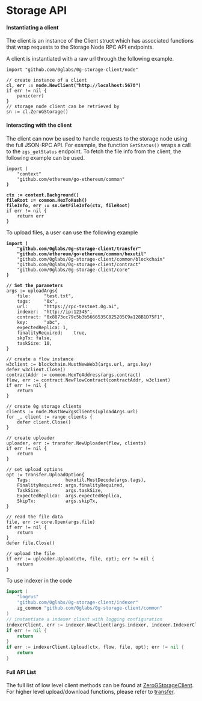 # Storage API

#### Instantiating a client <a href="#instantiating-a-client" id="instantiating-a-client"></a>

The client is an instance of the Client struct which has associated functions that wrap requests to the Storage Node RPC API endpoints.

A client is instantiated with a raw url through the following example.

<pre class="language-go"><code class="lang-go">import "github.com/0glabs/0g-storage-client/node"

// create instance of a client
<strong>cl, err := node.NewClient("http://localhost:5678")
</strong>if err != nil {
    panic(err)
}
// storage node client can be retrieved by
sn := cl.ZeroGStorage()
</code></pre>

#### Interacting with the client <a href="#interacting-with-a-client" id="interacting-with-a-client"></a>

The client can now be used to handle requests to the storage node using the full JSON-RPC API. For example, the function `GetStatus()` wraps a call to the `zgs_getStatus` endpoint. To fetch the file info from the client, the following example can be used.

<pre class="language-go"><code class="lang-go">import (
    "context"
    "github.com/ethereum/go-ethereum/common"
<strong>)
</strong><strong>
</strong><strong>ctx := context.Background()
</strong><strong>fileRoot := common.HexToHash()
</strong><strong>fileInfo, err := sn.GetFileInfo(ctx, fileRoot)
</strong>if err != nil {
    return err
}
</code></pre>

To upload files, a user can use the following example

<pre class="language-go"><code class="lang-go"><strong>import (    
</strong><strong>    "github.com/0glabs/0g-storage-client/transfer"
</strong><strong>    "github.com/ethereum/go-ethereum/common/hexutil"
</strong>    "github.com/0glabs/0g-storage-client/common/blockchain"
    "github.com/0glabs/0g-storage-client/contract"
    "github.com/0glabs/0g-storage-client/core"
<strong>)
</strong><strong>
</strong><strong>// Set the parameters
</strong>args := uploadArgs{
    file:     "test.txt",
    tags:     "0x",
    url:      "https://rpc-testnet.0g.ai",
    indexer:  "http://ip:12345",
    contract: "0x8873cc79c5b3b5666535C825205C9a128B1D75F1",
    key:      "abc",
    expectedReplica: 1,
    finalityRequired:    true,
    skpTx: false,
    taskSize: 10,
}

// create a flow instance
w3client := blockchain.MustNewWeb3(args.url, args.key)
defer w3client.Close()
contractAddr := common.HexToAddress(args.contract)
flow, err := contract.NewFlowContract(contractAddr, w3client)
if err != nil {
    return
}

// create 0g storage clients
clients := node.MustNewZgsClients(uploadArgs.url)
for _, client := range clients {
    defer client.Close()
}

// create uploader
uploader, err := transfer.NewUploader(flow, clients)
if err != nil {
    return
}

// set upload options
opt := transfer.UploadOption{
    Tags:             hexutil.MustDecode(args.tags),
    FinalityRequired: args.finalityRequired,
    TaskSize:         args.taskSize,
    ExpectedReplica:  args.expectedReplica,
    SkipTx:           args.skipTx,
}

// read the file data
file, err := core.Open(args.file)
if err != nil {
    return
}
defer file.Close()

// upload the file
if err := uploader.Upload(ctx, file, opt); err != nil {
    return
}
</code></pre>

To use indexer in the code

```go
import (
    "logrus"
    "github.com/0glabs/0g-storage-client/indexer"
    zg_common "github.com/0glabs/0g-storage-client/common"
)
// instantiate a indexer client with logging configuration
indexerClient, err := indexer.NewClient(args.indexer, indexer.IndexerClientOption{LogOption: zg_common.LogOption{Logger: logrus.StandardLogger()}})
if err != nil {
    return
}
if err := indexerClient.Upload(ctx, flow, file, opt); err != nil {
    return
}
```

#### Full API List&#x20;

The full list of low level client methods can be found at [ZeroGStorageClient](https://pkg.go.dev/github.com/0glabs/0g-storage-client@v0.3.0/node#ZeroGStorageClient). For higher level upload/download functions, please refer to [transfer](https://pkg.go.dev/github.com/0glabs/0g-storage-client@v0.3.0/transfer).
